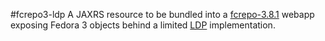 #fcrepo3-ldp
A JAXRS resource to be bundled into a [fcrepo-3.8.1](https://github.com/fcrepo3/fcrepo/tree/v3.8.1) webapp exposing Fedora 3 objects behind a limited [LDP](https://www.w3.org/TR/ldp/) implementation.